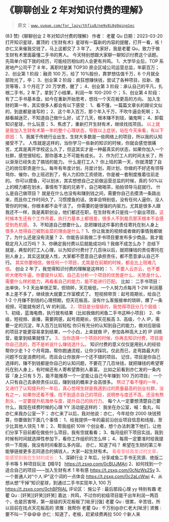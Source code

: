 # 《聊聊创业 2 年对知识付费的理解》

> 原文：[`www.yuque.com/for_lazy/thfiu8/ne9v8i8g9qing1ec`](https://www.yuque.com/for_lazy/thfiu8/ne9v8i8g9qing1ec)

<ne-h2 id="b91c3598" data-lake-id="b91c3598"><ne-heading-ext><ne-heading-anchor></ne-heading-anchor><ne-heading-fold></ne-heading-fold></ne-heading-ext><ne-heading-content><ne-text id="u4d511460">(83 赞)《聊聊创业 2 年对知识付费的理解》</ne-text></ne-heading-content></ne-h2> <ne-p id="u9f539b65" data-lake-id="u9f539b65"><ne-text id="u48c00bba">作者： 老瞿 Qu</ne-text></ne-p> <ne-p id="u110fb1d6" data-lake-id="u110fb1d6"><ne-text id="u3265807e">日期：2023-03-20</ne-text></ne-p> <ne-p id="u031ca6b1" data-lake-id="u031ca6b1"><ne-text id="u8f65d97b">打开知识星球，置顶的《生财有术》星球有一篇新的内容的提醒，打开一看，咳！亦仁又来催我交钱了，马上这都交了 3 年了。</ne-text></ne-p> <ne-p id="ud3619b23" data-lake-id="ud3619b23"><ne-text id="u57492327">大家好，我是老瞿 Qu，</ne-text><ne-text id="ua12e4d6b" ne-bold="true">致力于做生财有术里面最懂二手书的男人</ne-text><ne-text id="u6cd35784">。</ne-text></ne-p> <ne-p id="ue01730f5" data-lake-id="ue01730f5"><ne-text id="u9fb59210">今天特别想跟大家聊一聊知识付费这个话题。</ne-text></ne-p> <ne-p id="u23e847e6" data-lake-id="u23e847e6"><ne-text id="ub1bfe2ca">先简单介绍下我的经历，可能经历相似的人会更有共鸣。</ne-text></ne-p> <ne-p id="u0486c28a" data-lake-id="u0486c28a"><ne-text id="ub9f96d0a">1、大学毕业后，TOP 系房地产公司干了 8 年，离职时是某 TOP30 房企区域公司运营总监，年薪百万；</ne-text></ne-p> <ne-p id="ua555f3a1" data-lake-id="ua555f3a1"><ne-text id="u6d22313e">2、创业第 1 阶段：融资 100 万，给了 10%股份，靠梦想估值千万，6 个月就全部败光了，卒；</ne-text></ne-p> <ne-p id="u63f7604b" data-lake-id="u63f7604b"><ne-text id="u87d0540c">3、创业第 2 阶段：疯狂想赚快钱，尝试了各种项目，拉新、撸货等等，3 个月花了 20 万学费，醒了；</ne-text></ne-p> <ne-p id="ude31ed20" data-lake-id="ude31ed20"><ne-text id="u6aeacf52">4、创业第 3 阶段：承认自己的平凡，扎根二手书，2 年了，拿到了小结果，利润一年 100-200 个；</ne-text></ne-p> <ne-p id="u740c9d9e" data-lake-id="u740c9d9e"><ne-text id="uf370a343">5、创业第 4 阶段：有了二手书基本盘，如今在重新开始思考，想找一个天花板更高的方向。</ne-text></ne-p> <ne-p id="u1ada03e4" data-lake-id="u1ada03e4"><ne-text id="uab0a9883" ne-bold="true">加入生财的第一年，其实很多人都会有以下感受：</ne-text></ne-p> <ne-p id="u4ec954b2" data-lake-id="u4ec954b2"><ne-text id="u870d6752">1、看不懂，一篇篇文章长的跟论文似的，到底都是谁写的；</ne-text></ne-p> <ne-p id="ua0b63a83" data-lake-id="ua0b63a83"><ne-text id="ua42c50f0">2、这个年入百万，那个年入千万，不吹牛逼会死啊；</ne-text></ne-p> <ne-p id="u819ae7b0" data-lake-id="u819ae7b0"><ne-text id="u19ad8f55">3、越看越迷茫，不知道自己做什么好，试了几天，根本赚不到钱，骗鬼啊；</ne-text></ne-p> <ne-p id="u546d865a" data-lake-id="u546d865a"><ne-text id="u2156351c">4、卸载知识星球，什么玩意；</ne-text></ne-p> <ne-p id="u9ab8ae42" data-lake-id="u9ab8ae42"><ne-text id="u40afd9bd">5、焦虑了，重新打开生财有术，继续找找项目。</ne-text></ne-p> <ne-p id="uc64f01d0" data-lake-id="uc64f01d0"><ne-text id="u2467640f" style="color: rgb(236, 40, 52);">以上就是我加入生财有术第一年的整个心理状态，导致以上症状，站在今天来看，有以下原因：</ne-text></ne-p> <ne-p id="u8903257b" data-lake-id="u8903257b"><ne-text id="u539e2d42" ne-bold="true">1、我属于传统行业出生，生财大多数是一些网络上的项目，所以我的认知接受不了。</ne-text></ne-p> <ne-p id="ueabc34ea" data-lake-id="ueabc34ea"><ne-text id="ub5bb9f1d">人性就是这样的，当你学习一些新的知识的时候，你就会感觉很痛苦，尤其是离开学校这么久了，但这其实才是一种最真实的状态，如果你加入一个社群，感觉很轻松，那你基本上不可能有成长。</ne-text></ne-p> <ne-p id="ue64c6598" data-lake-id="ue64c6598"><ne-text id="u9c704afe" ne-bold="true">2、作为打工人的时间太长了，所以渐渐已经失去了搞钱的能力。</ne-text></ne-p> <ne-p id="uecaa3940" data-lake-id="uecaa3940"><ne-text id="u3a2d2a39" ne-bold="true">什么是打工人？</ne-text></ne-p> <ne-p id="ua40630a2" data-lake-id="ua40630a2"><ne-text id="ue7f51f59">你上班的第一天，你就清楚了自己的岗位职责是什么，每年有年度计划，月度计划，周计划，你做的不好还有领导骂你、催你，你上班迟到了，有人力扣你工资绩效，你是被一套制度推着往前走的。</ne-text></ne-p> <ne-p id="ue84c7064" data-lake-id="ue84c7064"><ne-text id="uc4f5b9d3">你可以摸鱼，可以划水，其实想想自己之前做运营总监的时候，真的 50%以上的精力都在划水，事情有下面的兄弟干，自己喝喝茶，拍拍领导马屁就行。</ne-text></ne-p> <ne-p id="ue97289e6" data-lake-id="ue97289e6"><ne-text id="u0bf90fa2" ne-bold="true">什么是自己做项目？</ne-text></ne-p> <ne-p id="u6b1ac028" data-lake-id="u6b1ac028"><ne-text id="u06a1d9c1">就是在什么也没有和赚到钱之间，需要你自己去摸清一条路出来，而且你工作时间久了，习惯摸鱼的话，效率会特别低，没有任何人逼你，没人管你的时候，你根本都不会干活了。</ne-text></ne-p> <ne-p id="u8f0bd80f" data-lake-id="u8f0bd80f"><ne-text id="u2a4136c8">你需要的是很强的内驱力。尤其是很多人跟我还不一样，我是离职创业，他们都还在职，在生财有术只是找一个副业项目，</ne-text><ne-text id="u9367b30a" style="color: rgb(236, 40, 52);">这时候本生还有个工作吊着，执行力基本上都很差，很多人不到裁员那天根本不会感受到危机感。</ne-text></ne-p> <ne-p id="u683c235f" data-lake-id="u683c235f"><ne-text id="uf552d60c" ne-bold="true">3、不知道自己想要什么，总把赚钱这件事的责任寄托在别人身上</ne-text></ne-p> <ne-p id="u5bdbee99" data-lake-id="u5bdbee99"><ne-text id="ud064aadb" style="color: rgb(236, 40, 52);">很多人觉得自己被割韭菜的理由是什么？</ne-text></ne-p> <ne-p id="u1b954c58" data-lake-id="u1b954c58"><ne-text id="u7243152a">1、你让我发的视频或者做的事情我都做了，为什么还是没有流量？</ne-text></ne-p> <ne-p id="u3ec3d06c" data-lake-id="u3ec3d06c"><ne-text id="ucc79da30">2、你能告诉我做二手书项目要发布多少商品，我才能稳定月入过万吗？</ne-text></ne-p> <ne-p id="uf472c25b" data-lake-id="uf472c25b"><ne-text id="ue706bbb0">3、你确定我付费以后就能成功吗？我做不成怎么办？</ne-text></ne-p> <ne-p id="uc73b9249" data-lake-id="uc73b9249"><ne-text id="u3f7ca036">总结下就是，</ne-text><ne-text id="u0388d22d" ne-bold="true">典型的打工人心理</ne-text><ne-text id="u782c08c2">，以为知识付费付了几百块以后，就把赚钱的责任寄托在别人身上，其实这就是人性，大家都不愿意自己承担责任，都不愿意承认自己不行。</ne-text></ne-p> <ne-p id="ud0d61fc1" data-lake-id="ud0d61fc1"><ne-text id="ubedc447c" style="color: rgb(236, 40, 52);">其实你要相信，做任何一个项目，尤其是在前期的时候，都会比上班难几倍。</ne-text></ne-p> <ne-p id="u9f0fd0aa" data-lake-id="u9f0fd0aa"><ne-text id="u29daf351" ne-bold="true">创业 2 年了，我觉得知识付费的理解是这样的：</ne-text></ne-p> <ne-p id="ufbaeabb9" data-lake-id="ufbaeabb9"><ne-text id="u72932166" style="color: rgb(236, 40, 52);">1、不要人云亦云，也不要听大佬吹牛逼，你要提升认知，自己去分析一个项目的优势是什么，劣势是什么，需要什么样的能力，再看看自己的能力，能不能进行匹配。</ne-text></ne-p> <ne-p id="u7f37d9eb" data-lake-id="u7f37d9eb"><ne-text id="u3d6095a0">比如：</ne-text></ne-p> <ne-p id="u24c7f2cc" data-lake-id="u24c7f2cc"><ne-text id="u37e6870d" ne-bold="true">二手书项目</ne-text><ne-text id="uf51728e9">：出单快，1-3 天出单很正常，但琐碎，天花板低，一个人努力点每月 1-2W 利润基本上差不多了，继续放大就要工作室模式了。</ne-text></ne-p> <ne-p id="u8ef0fa92" data-lake-id="u8ef0fa92"><ne-text id="u6583eb65" ne-bold="true">短视频带货</ne-text><ne-text id="u8bf03640">：起号周期长，给自己 1-2 个月赚不到钱的心理预期，但天花板高，没有什么客服接单的琐碎，爆了一条视频，可能就有好几 W 的利润。</ne-text></ne-p> <ne-p id="ub3f5ce77" data-lake-id="ub3f5ce77"><ne-text id="uf93894ff" style="color: rgb(236, 40, 52);">2、项目是分层级的，我觉得项目分几个层级：</ne-text></ne-p> <ne-p id="ud54eae19" data-lake-id="ud54eae19"><ne-text id="ub709c269">1、初级，蓝海电商，执行就有结果（比如我做的闲鱼二手书这种小项目）</ne-text></ne-p> <ne-p id="ub5bb355c" data-lake-id="ub5bb355c"><ne-text id="u5c5c9388">2、中级，短视频、直播，需要网感，起号周期长，但天花板高</ne-text></ne-p> <ne-p id="ucb89db12" data-lake-id="ucb89db12"><ne-text id="u93bd4f27">3、高级，个人 IP，需要一定的沉淀，年入百万比较轻松</ne-text></ne-p> <ne-p id="uafa64a88" data-lake-id="uafa64a88"><ne-text id="ua3c444a1">你只有充分的认知到自己的能力，做对应层级的项目才能更容易拿到结果，</ne-text><ne-text id="ue3f6bc01" ne-bold="true">一个小白，上来就做 IP，参加各种高大上的 IP 训练营，能拿到结果就怪了。</ne-text></ne-p> <ne-p id="u63108c20" data-lake-id="u63108c20"><ne-text id="u87551534" style="color: rgb(236, 40, 52);">3、当你选择一个项目的时候，你再去知识付费，项目是你自己选的，而不是听说什么赚钱选什么。</ne-text></ne-p> <ne-p id="u4a70f1a8" data-lake-id="u4a70f1a8"><ne-text id="u3768366a" ne-bold="true">知识付费的意义仅仅是用别人的经验帮你少走 1-2 个月弯路，帮你跑通流程，让你少踩坑，仅此而已</ne-text><ne-text id="uc5094664">，走弯路最大的问题不仅是浪费时间，而且会让你放弃一个还不错的项目。</ne-text></ne-p> <ne-p id="u3176e969" data-lake-id="u3176e969"><ne-text id="u2f5da02e">记住，项目是你自己选择的，赚不到钱都是你自己的认知问题，不要花了几百块钱，就把赚钱的希望寄托在别人身上，有时候还有人寄希望靠别人暴富。</ne-text></ne-p> <ne-p id="ua254fdd1" data-lake-id="ua254fdd1"><ne-text id="ub56186d8">比如之前看到亦仁发的一条内容『身上只有 5 万，能不能推荐一个一定能让自己今年赚到 100 万的项目』</ne-text></ne-p> <ne-p id="u4dbaa502" data-lake-id="u4dbaa502"><ne-text id="u09919252" ne-bold="true">一个人只有自己去承担责任以后，赚到钱的概率才会高很多。</ne-text></ne-p> <ne-p id="u074d86a3" data-lake-id="u074d86a3"><ne-text id="uafaa074b" style="color: rgb(236, 40, 52);">熬过了看不懂的一年，又进行了认知提升的一年后，真心觉得生财是我遇到过的质量最高的创业社群，没有之一，如果你还看不懂，找不到适合自己的项目，说明参与度还不高，还没有熬到头，一定要提升航海参与度，提升自己的执行力。</ne-text></ne-p> <ne-p id="ud754110b" data-lake-id="ud754110b"><ne-text id="u4636ef6f" ne-bold="true">每个人一定要想清楚自己要什么，我现在续费时候的</ne-text><ne-text id="u555fdca6" ne-bold="true">心理 YY 活动</ne-text><ne-text id="ub18f50bb" ne-bold="true">是这样的：</ne-text></ne-p> <ne-p id="u9f9a076d" data-lake-id="u9f9a076d"><ne-text id="ue0a7751d">我坐在办公室，喊：鱼丸，叫亦仁来我办公室一下；</ne-text></ne-p> <ne-p id="uaec2dc61" data-lake-id="uaec2dc61"><ne-text id="u63c79219">亦仁来了以后，我对他说：亦仁，今年给你 2000 块钱预算，你要做到下面几个事情：</ne-text></ne-p> <ne-p id="ue963d21c" data-lake-id="ue963d21c"><ne-text id="u169a6183">1、给我提供一年的最前沿创业项目信息和线报，至少比其他人领先 1 年；</ne-text></ne-p> <ne-p id="u9e7687d9" data-lake-id="u9e7687d9"><ne-text id="ue5426827">2、帮我组织 10W 个创业者，想个办法刺激下他们，让他们分享下目前都在做些什么项目，我有空就看看；</ne-text></ne-p> <ne-p id="uf85461a6" data-lake-id="uf85461a6"><ne-text id="ue516483f">3、每月组织下项目实战，我到时候有时间就选择性参加下，看你工作组织的怎么样；</ne-text></ne-p> <ne-p id="u0b38a6df" data-lake-id="u0b38a6df"><ne-text id="u0798a42a">4、每周一定要准时给我提供一下周报，我没有时间看那么多内容。</ne-text></ne-p> <ne-p id="ua594aec9" data-lake-id="ua594aec9"><ne-text id="u0e038c0d">亦仁，知道了吗？</ne-text></ne-p> <ne-p id="u46c46fe9" data-lake-id="u46c46fe9"><ne-text id="u44fa527a">希望在生财的第三年能够链接更多志同道合的搞钱人，大家一起生财有术。</ne-text></ne-p> <ne-p id="u16c6313e" data-lake-id="u16c6313e"><ne-text id="u6c81c8b7" style="color: rgb(255, 102, 112);">看看曾经我发过的文章，能感受到我在生财的成长：</ne-text></ne-p> <ne-p id="uc0011546" data-lake-id="uc0011546"><ne-text id="u03994095" style="color: rgb(38, 38, 38);">1、</ne-text><ne-text id="u4f6f5d54">深耕行业 2 年后，分享咸鱼二手书无货源、绝版二手书等 5 种项目玩法【精华】</ne-text></ne-p> <ne-p id="ue14a8945" data-lake-id="ue14a8945">[<ne-text id="u3eac9d41" ne-underline="true">https://t.zsxq.com/0cBUJMAri</ne-text>](https://t.zsxq.com/0cBUJMAri)</ne-p> <ne-p id="u2a3444b3" data-lake-id="u2a3444b3"><ne-text id="ud57ab01d">2、如何找到一个适合自己的项目——加入生财有术 1 年有感</ne-text></ne-p> <ne-p id="u930be979" data-lake-id="u930be979">[<ne-text id="u7228e13e" ne-underline="true">https://t.zsxq.com/0cNzWs2Sy</ne-text>](https://t.zsxq.com/0cNzWs2Sy)</ne-p> <ne-p id="ua93bcdd5" data-lake-id="ua93bcdd5"><ne-text id="u6c6b33bd">3、一个普通人对“个人 IP”这个词的一点体会</ne-text></ne-p> <ne-p id="uf5d54d0a" data-lake-id="uf5d54d0a">[<ne-text id="u8087af19" ne-underline="true">https://t.zsxq.com/0c2aLcWwi</ne-text>](https://t.zsxq.com/0c2aLcWwi)</ne-p> <ne-p id="u3b496dcd" data-lake-id="u3b496dcd"><ne-text id="ua85bd15b">4、从想从想“干掉”知识星球，到通过二手书实现年入 100 万</ne-text></ne-p> <ne-p id="u56515461" data-lake-id="u56515461">[<ne-text id="u2f85f650" ne-underline="true">https://t.zsxq.com/0chBPRlAL</ne-text>](https://t.zsxq.com/0chBPRlAL)</ne-p> <ne-hole id="ua59c83c4" data-lake-id="ua59c83c4"><ne-card data-card-name="hr" data-card-type="block" id="DEOkk" data-event-boundary="card"><ne-p id="uf826ce85" data-lake-id="uf826ce85"><ne-text id="u1a3a7771">评论区：</ne-text></ne-p> <ne-p id="ufd9a83fe" data-lake-id="ufd9a83fe"><ne-text id="uf23bd8ae">施公子 : 最后那段心理 yy 特别有趣</ne-text> <ne-text id="u29a24440">老瞿 Qu : [奸笑][奸笑][奸笑]</ne-text> <ne-text id="ue62bbadd">嘉达 : 共鸣，不过你的初级项目能干出年利润一两百个，也是厉害呀，第一层级的天花板板了[呲牙][强]</ne-text> <ne-text id="uc72c432a">老瞿 Qu : 很累，辛苦钱，所以目前在找点天花板高的</ne-text> <ne-text id="u4e3123f0">贤雅 : 我帮你</ne-text> <ne-text id="u81cd29da">老瞿 Qu : 千万别@亦仁老大[呲牙]</ne-text> <ne-text id="u09aa1e6c">贤雅 : 要不叫一下😄😄😄</ne-text> <ne-text id="u03deb573">亦仁 : 知道了，老板，赶紧续费再拉 500 个新人来</ne-text></ne-p></ne-card></ne-hole>
